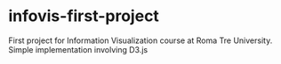 # infovis-first-project
First project for Information Visualization course at Roma Tre University. Simple implementation involving D3.js
